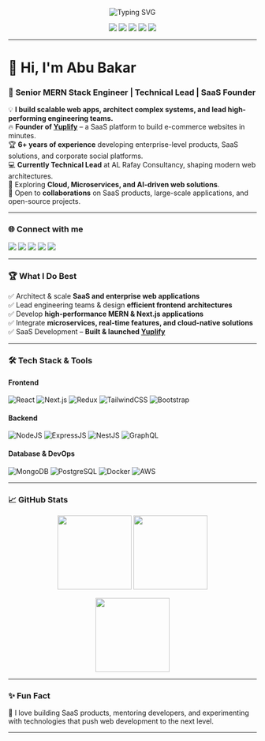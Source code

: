 <!-- Banner -->
<p align="center">
  <img src="https://readme-typing-svg.herokuapp.com?font=Fira+Code&size=28&duration=3000&pause=800&color=F7005E&center=true&vCenter=true&width=700&lines=Senior+MERN+Stack+Engineer;Technical+Team+Lead;SaaS+Founder+%7C+Yuplify;Building+Scalable+Web+%26+SaaS+Products" alt="Typing SVG" />
</p>

<!-- Badges -->
<p align="center">
  <img src="https://img.shields.io/badge/Code-MERN%20Stack-blue?style=for-the-badge&logo=javascript" />
  <img src="https://img.shields.io/badge/Focus-SaaS%20%26%20Enterprise%20Apps-orange?style=for-the-badge&logo=vercel" />
  <img src="https://img.shields.io/badge/Tech%20Lead-ARC-green?style=for-the-badge&logo=microsoft" />
  <img src="https://img.shields.io/badge/Founder-Yuplify-ff69b4?style=for-the-badge&logo=yuplify" />
  <img src="https://komarev.com/ghpvc/?username=aqibmemon01&label=Profile%20Views&color=blueviolet&style=for-the-badge" />
</p>

---

# 👋 Hi, I'm **Abu Bakar**

### 🚀 **Senior MERN Stack Engineer | Technical Lead | SaaS Founder**

💡 **I build scalable web apps, architect complex systems, and lead high-performing engineering teams.**  
🔥 **Founder of [Yuplify](https://yuplify.com)** – a SaaS platform to build e-commerce websites in minutes.  
🏆 **6+ years of experience** developing enterprise-level products, SaaS solutions, and corporate social platforms.  
💻 **Currently Technical Lead** at AL Rafay Consultancy, shaping modern web architectures.  
🌱 Exploring **Cloud, Microservices, and AI-driven web solutions**.  
👯 Open to **collaborations** on SaaS products, large-scale applications, and open-source projects.

---

### 🌐 **Connect with me**

<p>
<a href="https://topmate.io/abu_bakar_memon/"><img src="https://img.shields.io/badge/Book Meeting-Abubakar%20Memon-blue?style=for-the-badge&logo=meeting" /></a>
<a href="https://www.linkedin.com/in/abubakarmemon/"><img src="https://img.shields.io/badge/LinkedIn-Abubakar%20Memon-blue?style=for-the-badge&logo=linkedin" /></a>
<a href="https://medium.com/@abubakarmemon/"><img src="https://img.shields.io/badge/Medium-Abubakar%20Memon-blue?style=for-the-badge&logo=Medium" /></a>
<a href="https://www.instagram.com/imabubakarmemon/"><img src="https://img.shields.io/badge/Instagram-imabubakarmemon-E4405F?style=for-the-badge&logo=instagram&logoColor=white" /></a>
<a href="https://twitter.com/aqibmemon"><img src="https://img.shields.io/badge/Twitter-%40aqibmemon-1DA1F2?style=for-the-badge&logo=twitter" /></a>
</p>

---

### 🏆 **What I Do Best**

✅ Architect & scale **SaaS and enterprise web applications**  
✅ Lead engineering teams & design **efficient frontend architectures**  
✅ Develop **high-performance MERN & Next.js applications**  
✅ Integrate **microservices, real-time features, and cloud-native solutions**  
✅ SaaS Development – **Built & launched [Yuplify](https://yuplify.com)**  

---

### 🛠 **Tech Stack & Tools**

#### **Frontend**
![React](https://img.shields.io/badge/React-20232A?style=for-the-badge&logo=react&logoColor=61DAFB)
![Next.js](https://img.shields.io/badge/Next-black?style=for-the-badge&logo=next.js&logoColor=white)
![Redux](https://img.shields.io/badge/Redux-593D88?style=for-the-badge&logo=redux&logoColor=white)
![TailwindCSS](https://img.shields.io/badge/Tailwind_CSS-38B2AC?style=for-the-badge&logo=tailwind-css&logoColor=white)
![Bootstrap](https://img.shields.io/badge/Bootstrap-563D7C?style=for-the-badge&logo=bootstrap&logoColor=white)

#### **Backend**
![NodeJS](https://img.shields.io/badge/Node.js-43853D?style=for-the-badge&logo=node.js&logoColor=white)
![ExpressJS](https://img.shields.io/badge/Express.js-404D59?style=for-the-badge)
![NestJS](https://img.shields.io/badge/NestJS-E0234E?style=for-the-badge&logo=nestjs&logoColor=white)
![GraphQL](https://img.shields.io/badge/GraphQL-E10098?style=for-the-badge&logo=graphql&logoColor=white)

#### **Database & DevOps**
![MongoDB](https://img.shields.io/badge/MongoDB-4EA94B?style=for-the-badge&logo=mongodb&logoColor=white)
![PostgreSQL](https://img.shields.io/badge/PostgreSQL-316192?style=for-the-badge&logo=postgresql&logoColor=white)
![Docker](https://img.shields.io/badge/Docker-2496ED?style=for-the-badge&logo=docker&logoColor=white)
![AWS](https://img.shields.io/badge/AWS-FF9900?style=for-the-badge&logo=amazon-aws&logoColor=white)

---

### 📈 **GitHub Stats**

<p align="center">
  <img src="https://github-readme-stats.vercel.app/api?username=aqibmemon01&show_icons=true&theme=radical" height="150"/>
  <img src="https://github-readme-stats.vercel.app/api/top-langs/?username=aqibmemon01&layout=compact&theme=radical" height="150"/>
</p>

<p align="center">
  <img src="https://github-readme-streak-stats.herokuapp.com?user=aqibmemon01&theme=radical&date_format=M%20j%5B%2C%20Y%5D" height="150"/>
</p>

---

### ✨ **Fun Fact**

💙 I love building SaaS products, mentoring developers, and experimenting with technologies that push web development to the next level.

---
